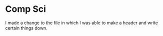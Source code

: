 # Comp Sci
I made a change to the file in which I was able to make a header and write certain things down.
